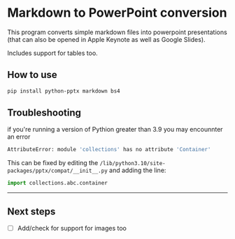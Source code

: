 # Markdown to PowerPoint conversion

This program converts simple markdown files into powerpoint presentations (that can also be opened in Apple Keynote as well as Google Slides).

Includes support for tables too.

## How to use

``` bash
pip install python-pptx markdown bs4
```

## Troubleshooting

if you're running a version of Pythion greater than 3.9 you may encounnter an error

```bash
AttributeError: module 'collections' has no attribute 'Container'
```

This can be fixed by editing the `/lib/python3.10/site-packages/pptx/compat/__init__.py` and adding the line:

``` python
import collections.abc.container
```

---

## Next steps

* [ ] Add/check for support for images too
